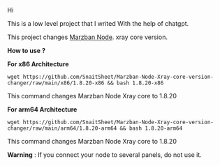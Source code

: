 Hi

This is a low level project that I writed With the help of chatgpt.

This project changes [Marzban Node](https://pages.github.com/). xray core version.

**How to use ?**

**For x86 Architecture**
```
wget https://github.com/SnaitSheet/Marzban-Node-Xray-core-version-changer/raw/main/x86/1.8.20-x86 && bash 1.8.20-x86
```
This command changes Marzban Node Xray core to 1.8.20

**For arm64 Architecture**
```
wget https://github.com/SnaitSheet/Marzban-Node-Xray-core-version-changer/raw/main/arm64/1.8.20-arm64 && bash 1.8.20-arm64
```
This command changes Marzban Node Xray core to 1.8.20


**Warning** : If you connect your node to several panels, do not use it.
